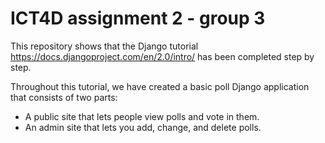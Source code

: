 # ICT4D assignment 2 - group 3

This repository shows that the Django tutorial https://docs.djangoproject.com/en/2.0/intro/ has been completed step by step.

Throughout this tutorial, we have created a basic poll Django application that consists of two parts:
- A public site that lets people view polls and vote in them.
- An admin site that lets you add, change, and delete polls.
